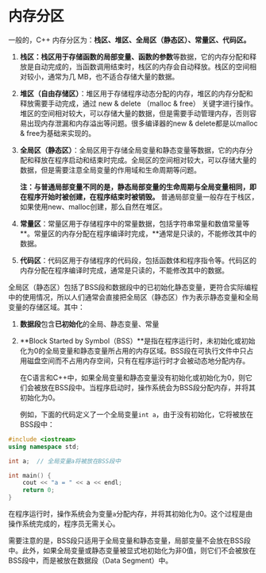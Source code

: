 # 内存分区

一般的，C++ 内存分区为：**栈区、堆区、全局区（静态区）、常量区、代码区。**

1. **栈区：**栈区用于存储函数的**局部变量、函数的参数**等数据，它的内存分配和释放是自动完成的，当函数调用结束时，栈区的内存会自动释放。栈区的空间相对较小，通常为几 MB，也不适合存储大量的数据。

2. **堆区（自由存储区）**：堆区用于存储程序动态分配的内存，堆区的内存分配和释放需要手动完成，通过 new & delete （malloc & free） 关键字进行操作。堆区的空间相对较大，可以存储大量的数据，但是需要手动管理内存，否则容易出现内存泄漏和内存溢出等问题。很多编译器的new & delete都是以malloc & free为基础来实现的。

3. **全局区（静态区）**：全局区用于存储全局变量和静态变量等数据，它的内存分配和释放在程序启动和结束时完成。全局区的空间相对较大，可以存储大量的数据，但是需要注意全局变量的作用域和生命周期等问题。

   **注：与普通局部变量不同的是，静态局部变量的生命周期与全局变量相同，即在程序开始时被创建，在程序结束时被销毁。**
    普通局部变量一般存在于栈区，如果使用new、malloc创建，那么自然在堆区。

4. **常量区**：常量区用于存储程序中的常量数据，包括字符串常量和数值常量等**。常量区的内存分配在程序编译时完成，**通常是只读的，不能修改其中的数据。
5. **代码区**：代码区用于存储程序的代码段，包括函数体和程序指令等。代码区的内存分配在程序编译时完成，通常是只读的，不能修改其中的数据。 

全局区（静态区）包括了BSS段和数据段中的已初始化静态变量，更符合实际编程中的使用情况，所以人们通常会直接把全局区（静态区）作为表示静态变量和全局变量的存储区域。其中：

1. **数据段**包含**已初始化**的全局、静态变量、常量

2. **Block Started by Symbol（BSS）**是指在程序运行时，未初始化或初始化为0的全局变量和静态变量所占用的内存区域。BSS段在可执行文件中只占用磁盘空间而不占用内存空间，只有在程序运行时才会被动态地分配内存。

   在C语言和C++中，如果全局变量和静态变量没有初始化或初始化为0，则它们会被放在BSS段中。当程序启动时，操作系统会为BSS段分配内存，并将其初始化为0。

   例如，下面的代码定义了一个全局变量`int a`，由于没有初始化，它将被放在BSS段中：

```c++
#include <iostream>
using namespace std;

int a;  // 全局变量a将被放在BSS段中

int main() {
    cout << "a = " << a << endl;
    return 0;
}
```

在程序运行时，操作系统会为变量`a`分配内存，并将其初始化为0。这个过程是由操作系统完成的，程序员无需关心。

需要注意的是，BSS段只适用于全局变量和静态变量，局部变量不会放在BSS段中。此外，如果全局变量或静态变量被显式地初始化为非0值，则它们不会被放在BSS段中，而是被放在数据段（Data Segment）中。